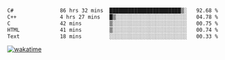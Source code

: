 <!--START_SECTION:waka-->

```txt
C#               86 hrs 32 mins  ███████████████████████▒░   92.68 %
C++              4 hrs 27 mins   █▒░░░░░░░░░░░░░░░░░░░░░░░   04.78 %
C                42 mins         ▒░░░░░░░░░░░░░░░░░░░░░░░░   00.75 %
HTML             41 mins         ▒░░░░░░░░░░░░░░░░░░░░░░░░   00.74 %
Text             18 mins         ░░░░░░░░░░░░░░░░░░░░░░░░░   00.33 %
```

<!--END_SECTION:waka-->
[![wakatime](https://wakatime.com/badge/user/6c2f442e-41b4-42e3-bc06-d5d8203ad1da.svg)](https://wakatime.com/@6c2f442e-41b4-42e3-bc06-d5d8203ad1da)
